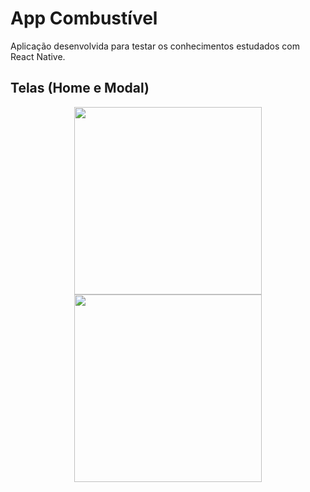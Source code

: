 # App Combustível
Aplicação desenvolvida para testar os conhecimentos estudados com React Native. 

## Telas (Home e Modal)
<div align="center">
  <img src="https://user-images.githubusercontent.com/5528005/211222332-34d88695-3e3a-477f-ab85-d3916d9c8b9c.png" width="300px" />
  <img src="https://user-images.githubusercontent.com/5528005/211222333-b4651ca1-e524-462e-930d-65c9c9343487.png" width="300px" />
</div>
